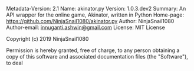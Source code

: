 Metadata-Version: 2.1
Name: akinator.py
Version: 1.0.3.dev2
Summary: An API wrapper for the online game, Akinator, written in Python
Home-page: https://github.com/NinjaSnail1080/akinator.py
Author: NinjaSnail1080
Author-email: innuganti.ashwin@gmail.com
License: MIT License

Copyright (c) 2019 NinjaSnail1080

Permission is hereby granted, free of charge, to any person obtaining a copy
of this software and associated documentation files (the "Software"), to deal
